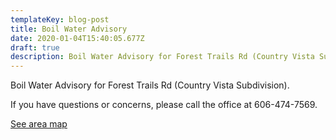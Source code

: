 ```yaml
---
templateKey: blog-post
title: Boil Water Advisory
date: 2020-01-04T15:40:05.677Z
draft: true
description: Boil Water Advisory for Forest Trails Rd (Country Vista Subdivision)
---
```

Boil Water Advisory for Forest Trails Rd (Country Vista Subdivision).

If you have questions or concerns, please call the office at 606-474-7569.

[See area map](https://graysonutilities.geosync.cloud/map/)
